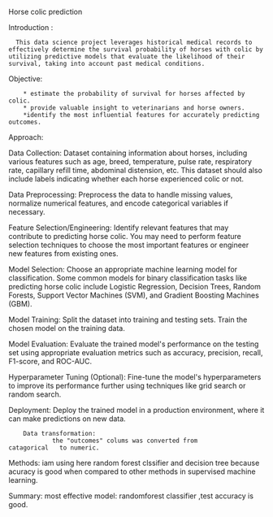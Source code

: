 ﻿Horse colic prediction

Introduction :
      

      This data science project leverages historical medical records to effectively determine the survival probability of horses with colic by utilizing predictive models that evaluate the likelihood of their survival, taking into account past medical conditions.



Objective:


        * estimate the probability of survival for horses affected by colic.
        * provide valuable insight to veterinarians and horse owners.
        *identify the most influential features for accurately predicting outcomes.


   


Approach:

        

  Data Collection: Dataset containing information about horses, including various features such as age, breed, temperature, pulse rate, respiratory rate, capillary refill time, abdominal distension, etc. This dataset should also include labels indicating whether each horse experienced colic or not.

Data Preprocessing: Preprocess the data to handle missing values, normalize numerical features, and encode categorical variables if necessary.

Feature Selection/Engineering: Identify relevant features that may contribute to predicting horse colic. You may need to perform feature selection techniques to choose the most important features or engineer new features from existing ones.

Model Selection: Choose an appropriate machine learning model for classification. Some common models for binary classification tasks like predicting horse colic include Logistic Regression, Decision Trees, Random Forests, Support Vector Machines (SVM), and Gradient Boosting Machines (GBM).

Model Training: Split the dataset into training and testing sets. Train the chosen model on the training data.

Model Evaluation: Evaluate the trained model's performance on the testing set using appropriate evaluation metrics such as accuracy, precision, recall, F1-score, and ROC-AUC.

Hyperparameter Tuning (Optional): Fine-tune the model's hyperparameters to improve its performance further using techniques like grid search or random search.

Deployment: Deploy the trained model in a production environment, where it can make predictions on new data.
          

        Data transformation:
                the "outcomes" colums was converted from           catagorical   to numeric.




Methods: 
          iam using here random forest clssifier and decision tree
          because acuracy is good when compared to other methods in supervised machine learning.

Summary:
         most effective model:
         randomforest classifier ,test accuracy  is good.
               



         


  



